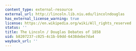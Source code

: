 ```yaml
---
content_type: external-resource
external_url: http://lincoln.lib.niu.edu/lincolndouglas
has_external_license_warning: true
license: https://en.wikipedia.org/wiki/All_rights_reserved
status: ''
title: The Lincoln / Douglas Debates of 1858
uid: b8207237-c025-4c1b-b9dd-6438debe7da4
wayback_url: ''
---
```

